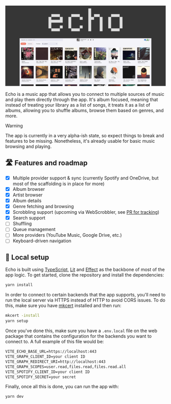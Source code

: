 <p align="center">
  <img src="./resources/promo_photo.png" width="1000" />
</p>

Echo is a music app that allows you to connect to multiple sources of music and
play them directly through the app. It's album focused, meaning that instead of
treating your library as a list of songs, it treats it as a list of albums, allowing
you to shuffle albums, browse them based on genres, and more.

> [!WARNING]
> The app is currently in a very alpha-ish state, so expect things to break
> and features to be missing. Nonetheless, it's already usable for basic music
> browsing and playing.

## 🛣️ Features and roadmap

- [x] Multiple provider support & sync (currently Spotify and OneDrive, but most of the scaffolding is in place for more)
- [x] Album browser
- [x] Artist browser
- [x] Album details
- [x] Genre fetching and browsing
- [x] Scrobbling support (upcoming via WebScrobbler, see [PR for tracking](https://github.com/web-scrobbler/web-scrobbler/pull/4996))
- [x] Search support
- [ ] Shuffling
- [ ] Queue management
- [ ] More providers (YouTube Music, Google Drive, etc.)
- [ ] Keyboard-driven navigation

## 🔧 Local setup

Echo is built using [TypeScript](https://typescriptlang.org), [Lit](https://lit.dev) and [Effect](https://effect.website) as the
backbone of most of the app logic. To get started, clone the repository and install
the dependencies:

```sh
yarn install
```

In order to connect to certain backends that the app supports, you'll need to
run the local server via HTTPS instead of HTTP to avoid CORS issues. To do this,
make sure you have [mkcert](https://github.com/FiloSottile/mkcert) installed and
then run:

```sh
mkcert -install
yarn setup
```

Once you've done this, make sure you have a `.env.local` file on the web package that
contains the configuration for the backends you want to connect to. A full example
of this file would be:

```
VITE_ECHO_BASE_URL=https://localhost:443
VITE_GRAPH_CLIENT_ID=your client ID
VITE_GRAPH_REDIRECT_URI=http://localhost:443
VITE_GRAPH_SCOPES=user.read,files.read,files.read.all
VITE_SPOTIFY_CLIENT_ID=your client ID
VITE_SPOTIFY_SECRET=your secret
```

Finally, once all this is done, you can run the app with:

```sh
yarn dev
```
